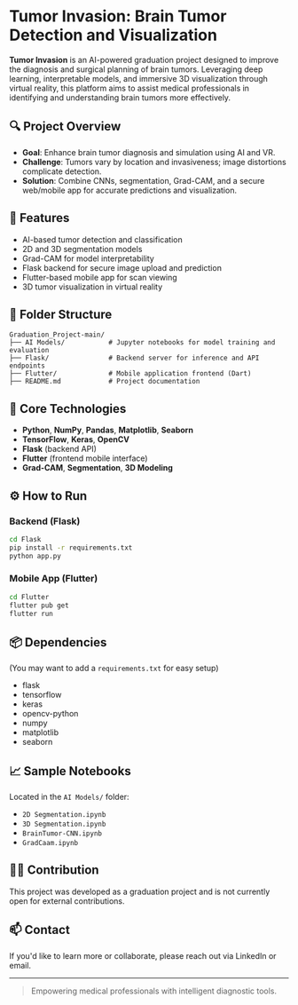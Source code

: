 # Tumor Invasion: Brain Tumor Detection and Visualization

**Tumor Invasion** is an AI-powered graduation project designed to improve the diagnosis and surgical planning of brain tumors. Leveraging deep learning, interpretable models, and immersive 3D visualization through virtual reality, this platform aims to assist medical professionals in identifying and understanding brain tumors more effectively.

## 🔍 Project Overview
- **Goal**: Enhance brain tumor diagnosis and simulation using AI and VR.
- **Challenge**: Tumors vary by location and invasiveness; image distortions complicate detection.
- **Solution**: Combine CNNs, segmentation, Grad-CAM, and a secure web/mobile app for accurate predictions and visualization.

## 🚀 Features
- AI-based tumor detection and classification
- 2D and 3D segmentation models
- Grad-CAM for model interpretability
- Flask backend for secure image upload and prediction
- Flutter-based mobile app for scan viewing
- 3D tumor visualization in virtual reality

## 📂 Folder Structure
```
Graduation_Project-main/
├── AI Models/           # Jupyter notebooks for model training and evaluation
├── Flask/               # Backend server for inference and API endpoints
├── Flutter/             # Mobile application frontend (Dart)
├── README.md            # Project documentation
```

## 🧠 Core Technologies
- **Python**, **NumPy**, **Pandas**, **Matplotlib**, **Seaborn**
- **TensorFlow**, **Keras**, **OpenCV**
- **Flask** (backend API)
- **Flutter** (frontend mobile interface)
- **Grad-CAM**, **Segmentation**, **3D Modeling**

## ⚙️ How to Run

### Backend (Flask)
```bash
cd Flask
pip install -r requirements.txt
python app.py
```

### Mobile App (Flutter)
```bash
cd Flutter
flutter pub get
flutter run
```

## 📦 Dependencies
(You may want to add a `requirements.txt` for easy setup)
- flask
- tensorflow
- keras
- opencv-python
- numpy
- matplotlib
- seaborn

## 📈 Sample Notebooks
Located in the `AI Models/` folder:
- `2D Segmentation.ipynb`
- `3D Segmentation.ipynb`
- `BrainTumor-CNN.ipynb`
- `GradCaam.ipynb`

## 🙋‍♀️ Contribution
This project was developed as a graduation project and is not currently open for external contributions.

## 📫 Contact
If you'd like to learn more or collaborate, please reach out via LinkedIn or email.

---

> Empowering medical professionals with intelligent diagnostic tools.
